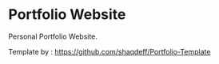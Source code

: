# Portfolio Website

Personal Portfolio Website.

Template by : https://github.com/shaqdeff/Portfolio-Template